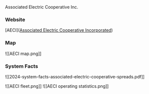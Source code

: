 Associated Electric Cooperative Inc.

### Website
[AECI]([Associated Electric Cooperative Incorporated](https://www.aeci.org/))

### Map
![[AECI map.png]]

### System Facts
![[2024-system-facts-associated-electric-cooperative-spreads.pdf]]


![[AECI fleet.png]]
![[AECI operating statistics.png]]